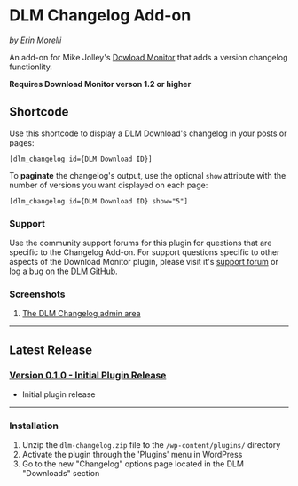 # DLM Changelog Add-on #

*by Erin Morelli*

An add-on for Mike Jolley's [Dowload Monitor](http://wordpress.org/plugins/download-monitor/) that adds a version changelog functionlity.

**Requires Download Monitor verson 1.2 or higher**


## Shortcode ##

Use this shortcode to display a DLM Download's changelog in your posts or pages:

`[dlm_changelog id={DLM Download ID}]`

To **paginate** the changelog's output, use the optional `show` attribute with the number of versions you want displayed on each page:

`[dlm_changelog id={DLM Download ID} show="5"]`


### Support ###

Use the community support forums for this plugin for questions that are specific to the Changelog Add-on. For support questions specific to other aspects of the Download Monitor plugin, please visit it's [support forum](http://wordpress.org/support/plugin/download-monitor) or log a bug on the [DLM GitHub](https://github.com/mikejolley/download-monitor).


### Screenshots ###

1. [The DLM Changelog admin area](https://raw.github.com/ErinMorelli/dlm-changelog/master/screenshot-1.jpg)



*****


## Latest Release ##


### [Version 0.1.0 - Initial Plugin Release](https://github.com/ErinMorelli/dlm-changelog/releases/tag/v0.1.0) ###
* Initial plugin release



*****


### Installation ###

1. Unzip the `dlm-changelog.zip` file to the `/wp-content/plugins/` directory
1. Activate the plugin through the 'Plugins' menu in WordPress
1. Go to the new "Changelog" options page located in the DLM "Downloads" section
